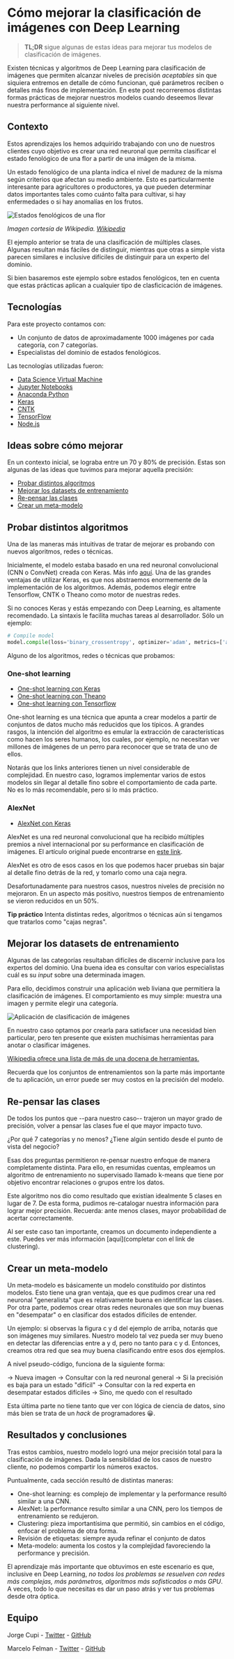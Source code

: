 # Cómo mejorar la clasificación de imágenes con Deep Learning

>**TL;DR** sigue algunas de estas ideas para mejorar tus modelos de clasificación de imágenes.

Existen técnicas y algoritmos de Deep Learning para clasificación de imágenes que permiten alcanzar niveles de precisión *aceptables* sin que siquiera entremos en detalle de cómo funcionan, qué parámetros reciben o detalles más finos de implementación. En este post recorreremos distintas formas prácticas de mejorar nuestros modelos cuando deseemos llevar nuestra performance al siguiente nivel.

## Contexto

Estos aprendizajes los hemos adquirido trabajando con uno de nuestros clientes cuyo objetivo es crear una red neuronal que permita clasificar el estado fenológico de una flor a partir de una imágen de la misma.

Un estado fenológico de una planta indica el nivel de madurez de la misma según criterios que afectan su medio ambiente. Esto es particularmente interesante para agricultores o productores, ya que pueden determinar datos importantes tales como cuánto falta para cultivar, si hay enfermedades o si hay anomalías en los frutos.

![Estados fenológicos de una flor](https://github.com/marcelofelman/case-studies/blob/master/images/1-estados-fenologicos.png?raw=true)

*Imagen cortesía de Wikipedia. [Wikipedia](https://wikipedia.com)*

El ejemplo anterior se trata de una clasificación de múltiples clases. Algunas resultan más fáciles de distinguir, mientras que otras a simple vista parecen similares e inclusive difíciles de distinguir para un experto del dominio.

Si bien basaremos este ejemplo sobre estados fenológicos, ten en cuenta que estas prácticas aplican a cualquier tipo de clasficicación de imágenes.

## Tecnologías

Para este proyecto contamos con:

- Un conjunto de datos de aproximadamente 1000 imágenes por cada categoría, con 7 categorías.
- Especialistas del dominio de estados fenológicos.

Las tecnologías utilizadas fueron:

- [Data Science Virtual Machine](https://docs.microsoft.com/en-us/azure/machine-learning/data-science-virtual-machine/provision-vm)
- [Jupyter Notebooks](http://jupyter.org)
- [Anaconda Python](https://anaconda.org/anaconda/python)
- [Keras](https://keras.io)
- [CNTK](https://www.microsoft.com/en-us/cognitive-toolkit/)
- [TensorFlow](http://tensorflow.org)
- [Node.js](https://nodejs.org/en/)

## Ideas sobre cómo mejorar

En un contexto inicial, se lograba entre un 70 y 80% de precisión. Estas son algunas de las ideas que tuvimos para mejorar aquella precisión:

- [Probar distintos algoritmos](#probar-distintos-algoritmos)
- [Mejorar los datasets de entrenamiento](#mejorar-los-datasets-de-entrenamiento)
- [Re-pensar las clases](#re-pensar-las-clases)
- [Crear un meta-modelo](#crear-un-meta-modelo)

## Probar distintos algoritmos

Una de las maneras más intuitivas de tratar de mejorar es probando con nuevos algoritmos, redes o técnicas. 

Inicialmente, el modelo estaba basado en una red neuronal convolucional (CNN o ConvNet) creada con Keras. Más info [aquí](https://keras.io/layers/convolutional/). Una de las grandes ventajas de utilizar Keras, es que nos abstraemos enormemente de la implementación de los algoritmos. Además, podemos elegir entre Tensorflow, CNTK o Theano como motor de nuestras redes.

Si no conoces Keras y estás empezando con Deep Learning, es altamente recomendado. La sintaxis le facilita muchas tareas al desarrollador. Sólo un ejemplo:

```python
# Compile model
model.compile(loss='binary_crossentropy', optimizer='adam', metrics=['accuracy'])
```

Alguno de los algoritmos, redes o técnicas que probamos:

### One-shot learning

- [One-shot learning con Keras](https://sorenbouma.github.io/blog/oneshot/)
- [One-shot learning con Theano](https://github.com/tristandeleu/ntm-one-shot)
- [One-shot learning con Tensorflow](https://github.com/AntreasAntoniou/MatchingNetworks)

One-shot learning es una técnica que apunta a crear modelos a partir de conjuntos de datos mucho más reducidos que los típicos. A grandes rasgos, la intención del algoritmo es emular la extracción de características como hacen los seres humanos, los cuales, por ejemplo, no necesitan ver millones de imágenes de un perro para reconocer que se trata de uno de ellos.

Notarás que los links anteriores tienen un nivel considerable de complejidad. En nuestro caso, logramos implementar varios de estos modelos sin llegar al detalle fino sobre el comportamiento de cada parte. No es lo más recomendable, pero si lo más práctico.

### AlexNet

- [AlexNet con Keras](https://github.com/duggalrahul/AlexNet-Experiments-Keras)

AlexNet es una red neuronal convolucional que ha recibido múltiples premios a nivel internacional por su performance en clasificación de imágenes. El artículo original puede encontrarse en [este link](http://vision.stanford.edu/teaching/cs231b_spring1415/slides/alexnet_tugce_kyunghee.pdf).

AlexNet es otro de esos casos en los que podemos hacer pruebas sin bajar al detalle fino detrás de la red, y tomarlo como una caja negra.

Desafortunadamente para nuestros casos, nuestros niveles de precisión no mejoraron. En un aspecto más positivo, nuestros tiempos de entrenamiento se vieron reducidos en un 50%.

**Tip práctico** Intenta distintas redes, algoritmos o técnicas aún si tengamos que tratarlos como "cajas negras".

## Mejorar los datasets de entrenamiento

Algunas de las categorías resultaban difíciles de discernir inclusive para los expertos del dominio. Una buena idea es consultar con varios especialistas cuál es su *input* sobre una determinada imagen.

Para ello, decidimos construir una aplicación web liviana que permitiera la clasificación de imágenes. El comportamiento es muy simple: muestra una imagen y permite elegir una categoría.

![Aplicación de clasificación de imágenes](https://github.com/marcelofelman/case-studies/blob/master/images/2-app-clasificacion.png?raw=true)

En nuestro caso optamos por crearla para satisfacer una necesidad bien particular, pero ten presente que existen muchísimas herramientas para anotar o clasificar imágenes.

[Wikipedia ofrece una lista de más de una docena de herramientas.](https://en.wikipedia.org/wiki/List_of_manual_image_annotation_tools)

Recuerda que los conjuntos de entrenamientos son la parte más importante de tu aplicación, un error puede ser muy costos en la precisión del modelo.

## Re-pensar las clases

De todos los puntos que --para nuestro caso-- trajeron un mayor grado de precisión, volver a pensar las clases fue el que mayor impacto tuvo.

¿Por qué 7 categorías y no menos? ¿Tiene algún sentido desde el punto de vista del negocio?

Esas dos preguntas permitieron re-pensar nuestro enfoque de manera completamente distinta. Para ello, en resumidas cuentas, empleamos un algoritmo de entrenamiento no supervisado llamado k-means que tiene por objetivo encontrar relaciones o grupos entre los datos.

Este algoritmo nos dio como resultado que existían idealmente 5 clases en lugar de 7. De esta forma, pudimos re-catalogar nuestra información para lograr mejor precisión. Recuerda: ante menos clases, mayor probabilidad de acertar correctamente.

Al ser este caso tan importante, creamos un documento independiente a este. Puedes ver más información [aquí](completar con el link de clustering).

## Crear un meta-modelo

Un meta-modelo es básicamente un modelo constituído por distintos modelos. Esto tiene una gran ventaja, que es que pudimos crear una red neuronal "generalista" que es relativamente buena en identificar las clases. Por otra parte, podemos crear otras redes neuronales que son muy buenas en "desempatar" o en clasificar dos estados difíciles de entender.

Un ejemplo: si observas la figura c y d del ejemplo de arriba, notarás que son imágenes muy similares. Nuestro modelo tal vez pueda ser muy bueno en detectar las diferencias entre a y d, pero no tanto para c y d. Entonces, creamos otra red que sea muy buena clasificando entre esos dos ejemplos.

A nivel pseudo-código, funciona de la siguiente forma:

-> Nueva imagen -> Consultar con la red neuronal general
    -> Si la precisión es baja para un estado "difícil"
        -> Consultar con la red experta en desempatar estados difíciles
    -> Sino, me quedo con el resultado

Esta última parte no tiene tanto que ver con lógica de ciencia de datos, sino más bien se trata de un *hack* de programadores 😀.

## Resultados y conclusiones

Tras estos cambios, nuestro modelo logró una mejor precisión total para la clasificación de imágenes. Dada la sensibildad de los casos de nuestro cliente, no podemos compartir los números exactos.

Puntualmente, cada sección resultó de distintas maneras:

- One-shot learning: es complejo de implementar y la performance resultó similar a una CNN.
- AlexNet: la performance resulto similar a una CNN, pero los tiempos de entrenamiento se redujeron.
- Clustering: pieza importantísima que permitió, sin cambios en el código, enfocar el problema de otra forma.
- Revisión de etiquetas: siempre ayuda refinar el conjunto de datos
- Meta-modelo: aumenta los costos y la complejidad favoreciendo la performance y precisión.

El aprendizaje más importante que obtuvimos en este escenario es que, inclusive en Deep Learning, *no todos los problemas se resuelven con redes más complejas, más parámetros, algoritmos más sofisticados o más GPU*. A veces, todo lo que necesitas es dar un paso atrás y ver tus problemas desde otra óptica.

## Equipo

Jorge Cupi - [Twitter](https://twitter.com/jorgecupi) - [GitHub](https://github.com/jorgecupi)

Marcelo Felman - [Twitter](https://twitter.com/mfelman) - [GitHub](https://github.com/marcelofelman)